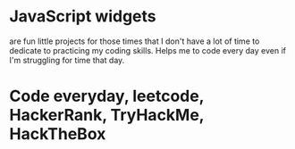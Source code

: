 # JavaScript widgets 
are fun little projects for those times that I don't have a lot of time to dedicate to practicing my coding skills. Helps me to code every day even if I'm struggling for time that day. 

# Code everyday, leetcode, HackerRank, TryHackMe, HackTheBox
